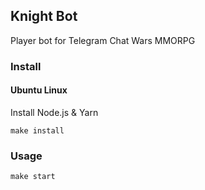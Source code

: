 ## Knight Bot

Player bot for Telegram Chat Wars MMORPG

### Install

#### Ubuntu Linux

Install Node.js & Yarn

```shell
make install
```

### Usage

```shell
make start
```
